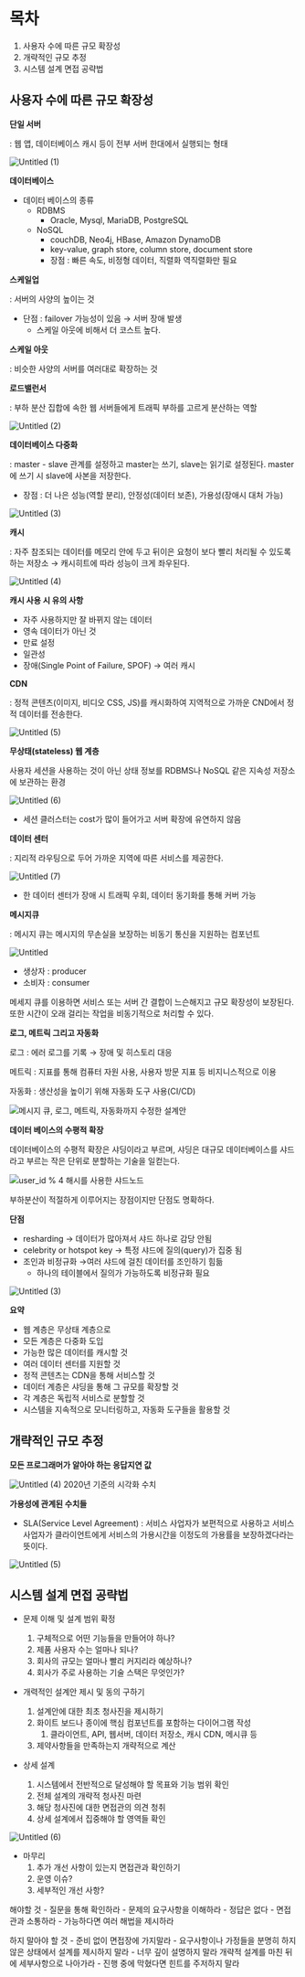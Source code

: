 # 목차

1. 사용자 수에 따른 규모 확장성
2. 개략적인 규모 추정
3. 시스템 설계 면접 공략법

## 사용자 수에 따른 규모 확장성

**단일 서버**

: 웹 앱, 데이터베이스 캐시 등이 전부 서버 한대에서 실행되는 형태

![Untitled (1)](https://github.com/garamssi/System-Design-Interview/assets/82668050/c58ff3e0-e672-4731-b40c-3578069a3e76)


**데이터베이스**

- 데이터 베이스의 종류
    - RDBMS
        - Oracle, Mysql, MariaDB, PostgreSQL
    - NoSQL
        - couchDB, Neo4j, HBase, Amazon DynamoDB
        - key-value, graph store, column store, document store
        - 장점 : 빠른 속도, 비정형 데이터, 직렬화 역직렬화만 필요

**스케일업**

: 서버의 사양의 높이는 것

- 단점 : failover 가능성이 있음 → 서버 장애 발생
    - 스케일 아웃에 비해서 더 코스트 높다.

**스케일 아웃**

: 비슷한 사양의 서버를 여러대로 확장하는 것

**로드밸런서**

: 부하 분산 집합에 속한 웹 서버들에게 트래픽 부하를 고르게 분산하는 역할

![Untitled (2)](https://github.com/garamssi/System-Design-Interview/assets/82668050/927f6b60-7f9b-4180-b99e-587cf12b4b93)

**데이터베이스 다중화**

: master - slave 관계를 설정하고 master는 쓰기, slave는 읽기로 설정된다. master에 쓰기 시 slave에 사본을 저장한다.

- 장점 : 더 나은 성능(역할 분리), 안정성(데이터 보존), 가용성(장애시 대처 가능)

![Untitled (3)](https://github.com/garamssi/System-Design-Interview/assets/82668050/28029a09-93b5-4346-a637-565ab36e9228)

**캐시**

: 자주 참조되는 데이터를 메모리 안에 두고 뒤이은 요청이 보다 빨리 처리될 수 있도록 하는 저장소 → 캐시히트에 따라 성능이 크게 좌우된다.

![Untitled (4)](https://github.com/garamssi/System-Design-Interview/assets/82668050/26dcca08-f787-47d7-b2ad-829f5789ff35)


**캐시 사용 시 유의 사항**

- 자주 사용하지만 잘 바뀌지 않는 데이터
- 영속 데이터가 아닌 것
- 만료 설정
- 일관성
- 장애(Single Point of Failure, SPOF) → 여러 캐시

**CDN**

: 정적 콘텐츠(이미지, 비디오 CSS, JS)를 캐시화하여 지역적으로 가까운 CND에서 정적 데이터를 전송한다.

![Untitled (5)](https://github.com/garamssi/System-Design-Interview/assets/82668050/9f16c2b5-5cf6-49e9-88bb-735f332fe110)

**무상태(stateless) 웹 계층**

사용자 세션을 사용하는 것이 아닌 상태 정보를 RDBMS나 NoSQL 같은 지속성 저장소에 보관하는 환경

![Untitled (6)](https://github.com/garamssi/System-Design-Interview/assets/82668050/7348fac4-267c-48c4-b30e-03c9b2649ed6)

- 세션 클러스터는 cost가 많이 들어가고 서버 확장에 유연하지 않음

**데이터 센터**

: 지리적 라우팅으로 두어 가까운 지역에 따른 서비스를 제공한다.

![Untitled (7)](https://github.com/garamssi/System-Design-Interview/assets/82668050/a8ced3b8-99c6-4626-aca7-b9a86bbd3e7c)


- 한 데이터 센터가 장애 시 트래픽 우회, 데이터 동기화를 통해 커버 가능

**메시지큐**

: 메시지 큐는 메시지의 무손실을 보장하는 비동기 통신을 지원하는 컴포넌트

![Untitled](https://github.com/garamssi/System-Design-Interview/assets/82668050/ccc8528a-525d-4579-9d1a-44bb07e8a9a0)

- 생상자 : producer
- 소비자 : consumer

메세지 큐를 이용하면 서비스 또는 서버 간 결합이 느슨해지고 규모 확장성이 보장된다. 또한 시간이 오래 걸리는 작업을 비동기적으로 처리할 수 있다.

**로그, 메트릭 그리고 자동화**

로그 : 에러 로그를 기록 → 장애 및 히스토리 대응

메트릭 : 지표를 통해 컴퓨터 자원 사용, 사용자 방문 지표 등 비지니스적으로 이용

자동화 : 생산성을 높이기 위해 자동화 도구 사용(CI/CD)

![메시지 큐, 로그, 메트릭, 자동화까지 수정한 설계안](https://github.com/garamssi/System-Design-Interview/assets/82668050/fb06516c-055b-4762-b4f9-b5fd68f8fa19)



**데이터 베이스의 수평적 확장**

데이터베이스의 수평적 확장은 샤딩이라고 부르며, 샤딩은 대규모 데이터베이스를 샤드라고 부르는 작은 단위로 분할하는 기술을 일컫는다.

![user_id % 4 해시를 사용한 샤드노드](https://github.com/garamssi/System-Design-Interview/assets/82668050/52497e09-2eb4-434f-be06-8488c237f4ab)

부하분산이 적절하게 이루어지는 장점이지만 단점도 명확하다.

**단점**

- resharding → 데이터가 많아져서 샤드 하나로 감당 안됨
- celebrity or hotspot key → 특정 샤드에 질의(query)가 집중 됨
- 조인과 비정규화 →여러 샤드에 걸친 데이터를 조인하기 힘듦
    - 하나의 테이블에서 질의가 가능하도록 비정규화 필요

![Untitled (3)](https://github.com/garamssi/System-Design-Interview/assets/82668050/c5b8a0a6-c835-4758-a966-c6aab5760860)


**요약**

- 웹 계층은 무상태 계층으로
- 모든 계층은 다중화 도입
- 가능한 많은 데이터를 캐시할 것
- 여러 데이터 센터를 지원할 것
- 정적 콘텐츠는 CDN을 통해 서비스할 것
- 데이터 계층은 샤딩을 통해 그 규모를 확장할 것
- 각 계층은 독립적 서비스로 분할할 것
- 시스템을 지속적으로 모니터링하고, 자동화 도구들을 활용할 것



## 개략적인 규모 추정

**모든 프로그래머가 알아야 하는 응답지연 값**

![Untitled (4)](https://github.com/garamssi/System-Design-Interview/assets/82668050/4c3196bc-c20f-4202-96ca-8b35a07033a0)
2020년 기준의 시각화 수치

**가용성에 관계된 수치들**

- SLA(Service Level Agreement) : 서비스 사업자가 보편적으로 사용하고 서비스 사업자가 클라이언트에게 서비스의 가용시간을 이정도의 가용률을 보장하겠다라는 뜻이다.

![Untitled (5)](https://github.com/garamssi/System-Design-Interview/assets/82668050/27415718-a711-4361-847d-1a0ae8ac1429)



## 시스템 설계 면접 공략법

- 문제 이해 및 설계 범위 확정
    1. 구체적으로 어떤 기능들을 만들어야 하나?
    2. 제품 사용자 수는 얼마나 되나?
    3. 회사의 규모는 얼마나 빨리 커지리라 예상하나?
    4. 회사가 주로 사용하는 기술 스택은 무엇인가?

- 개력적인 설계안 제시 및 동의 구하기
    1. 설계안에 대한 최초 청사진을 제시하기
    2. 화이트 보드나 종이에 핵심 컴포넌트를 포함하는 다이어그램 작성
        1. 클라이언트, API, 웹서버, 데이터 저장소, 캐시 CDN, 메시큐 등
    3. 제약사항들을 만족하는지 개략적으로 계산
- 상세 설계
    1. 시스템에서 전반적으로 달성해야 할 목표와 기능 범위 확인
    2. 전체 설계의 개략적 청사진 마련
    3. 해당 청사진에 대한 면접관의 의견 청취
    4. 상세 설계에서 집중해야 할 영역들 확인

![Untitled (6)](https://github.com/garamssi/System-Design-Interview/assets/82668050/a7d7502d-2bb6-404c-80da-d49e579fe82e)


- 마무리
    1. 추가 개선 사항이 있는지 면접관과 확인하기
    2. 운영 이슈?
    3. 세부적인 개선 사항?

해야할 것
    - 질문을 통해 확인하라
    - 문제의 요구사항을 이해하라
    - 정답은 없다
    - 면접관과 소통하라
    - 가능하다면 여러 해법을 제시하라

하지 말아야 할 것
    - 준비 없이 면접장에 가지말라
    - 요구사항이나 가정들을 분명히 하지 않은 상태에서 설계를 제시하지 말라
    - 너무 깊이 설명하지 말라 개략적 설계를 마친 뒤에 세부사항으로 나아가라
    - 진행 중에 막혔다면 힌트를 주저하지 말라

